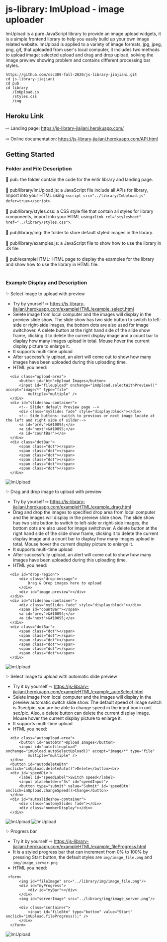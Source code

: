 # js-library: ImUpload - image uploader

ImUpload is a pure JavaScript library to provide an image upload widgets, it is a simple frontend library to help you easily build up your own image related website. ImUpload is applied to a variety of image formats, jpg, jpeg, png, gif, that uploaded from user's local computer, it includes two methods to upload image:  selected upload and drag and drop upload, solving the image preview showing problem and contains different processing bar styles.

```
https://github.com/csc309-fall-2020/js-library-jiajiani.git
cd js-library-jiajiani
cd pub
cd library
   /ImUpload.js
   /styles.css
   /img
```

## Heroku Link
⇨ Landing page: https://js-library-jiajiani.herokuapp.com/ <br><br>
⇨ Online documentation: https://js-library-jiajiani.herokuapp.com/API.html

## Getting Started
### Folder and File Description
📸 pub: the folder contain the code for the entir library and landing page. <br><br>
📸 pub/library/ImUpload.js: a JavaScript file include all APIs for library, import into your HTML using ```<script src="../library/ImUpload.js" defer=true></script>```.<br><br>
📸 pub/library/styles.css: a CSS style file that contain all styles for library components, import into your HTML using```<link rel="stylesheet" href="../library/styles.css">```.<br><br>
📸 pub/library/img: the folder to store default styled images in the library.<br><br>
📸 pub/library/examples.js: a JavaScript file to show how to use the library in JS file.<br><br>
📸 pub/exampleHTML: HTML page to display the examples for the library and show how to use the library in HTML file.<br><br>


### Example Display and Description
✨ Select image to upload with preview 
  - Try by yourself ⇨ https://js-library-jiajiani.herokuapp.com/exampleHTML/example_select.html
  - Selete image from local computer and the images will display in the preview slide show. The slide show has two side button to switch to left-side or right-side images, the bottom dots are also used for image switchover. A delete button at the right hand side of the slide show frame, clicking it to delete the current display image and a count bar to diaplay how many images upload in total. Mouse hover the current display picture to enlarge it.
  - It supports multi-time upload
  - After successfully upload, an alert will come out to show how many images have been uploaded during this uploading time.
  - HTML you need:
  ```
    <div class="upload-area">
        <button id="btn">Upload Images</button>
        <input id="fileupload" onchange="imUpload.selectWithPreview()" accept="image/*" type="file"
            multiple="multiple" />
    </div>
    <div id="slideshow-container">
        <!-- Slider default Preview page -->
        <div class="mySlides fade" style="display:block"></div>
        <!-- Side buttons: switch to previous or next image locate at the left and right side of silder-->
        <a id="prev">&#10094;</a>
        <a id="next">&#10095;</a>
        <a id="countBar"></a>
    </div>
    <div class="dotBar">
        <span class="dot"></span>
        <span class="dot"></span>
        <span class="dot"></span>
        <span class="dot"></span>
        <span class="dot"></span>
        <span class="dot"></span>
    </div>
  ```
![ImUpload](gif/selectGit.gif)


✨ Drag and drop image to upload with preview 
  - Try by yourself ⇨ https://js-library-jiajiani.herokuapp.com/exampleHTML/example_drag.html
  - Drag and drop the images to specified drop area from local computer and the images will display in the preview slide show. The slide show has two side button to switch to left-side or right-side images, the bottom dots are also used for image switchover. A delete button at the right hand side of the slide show frame, clicking it to delete the current display image and a count bar to diaplay how many images upload in total. Mouse hover the current display picture to enlarge it.
  - It supports multi-time upload
  - After successfully upload, an alert will come out to show how many images have been uploaded during this uploading time.
  - HTML you need:
  ```
    <div id="drop-region">
        <div class="drop-message">
            Drag & Drop images here to upload
        </div>
        <div id="image-preview"></div>
    </div>
    <div id="slideshow-container">
        <div class="mySlides fade" style="display:block"></div>
        <span id="countBar"></span>
        <a id="prev">&#10094;</a>
        <a id="next">&#10095;</a>
    </div>
    <div class="dotBar">
        <span class="dot"></span>
        <span class="dot"></span>
        <span class="dot"></span>
        <span class="dot"></span>
        <span class="dot"></span>
        <span class="dot"></span>
    </div>
  ```
![ImUpload](gif/dragGit.gif)

✨ Select image to upload with automatic slide preview
  - Try it by yourself ⇨ https://js-library-jiajiani.herokuapp.com/exampleHTML/example_autoSelect.html
  - Selete image from local computer and the images will display in the preview automatic switch slide show. The default speed of image switch is 3sec/pic, you are be able to change speed in the input box in unit sec/pic. Also, a delete button can delete the current display image. Mouse hover the current display picture to enlarge it.
  - It supports multi-time upload
  - HTML you need:
  ```
    <div class="autoupload-area">
        <button id="autobtn">Upload Images</button>
        <input id="autofileupload" onchange="imUpload.autoSelectUpload()" accept="image/*" type="file"
            multiple="multiple" />
    </div>
    <button id="autodeleteBtn" onclick="imUpload.deleteAuto()">Delete</button><br>
    <div id='speedDiv'>
        <label id="speedLabel">Switch speed</label>
        <input placeholder="3s" id="speedInput">
        <button type="submit" value="Submit" id='speedBtn' onclick=imUpload.changeSpeed()>Change</button>
    </div>
    <div id="autoslideshow-container">
        <div class="automySlides fade"></div>
        <div class="numberDisplay"></div>
    </div>
  ```
![ImUpload](gif/autoGit.gif)
![ImUpload](gif/autospeedGit.gif)

✨ Progress bar 
  - Try it by yourself ⇨ https://js-library-jiajiani.herokuapp.com/exampleHTML/example_fileProgress.html
  - It is a styled progress bar that can increment from 0% to 100% by pressing Start button, the default styles are ```img/image_file.png``` and ```img/image_server.png```
  - HTML you need:
  ```
   <form>
        <img id="fileImage" src="../library/img/image_file.png"/>
        <div id="myProgress">
            <div id="myBar"></div>
        </div>
        <img id="serverImage" src="../library/img/image_server.png"/>

        <div class="container">
            <input id="fileBtn" type="button" value="Start" onclick="imUpload.fileProgress();" />
        </div>
    </form>
  ```
![ImUpload](gif/progressGit.gif)


